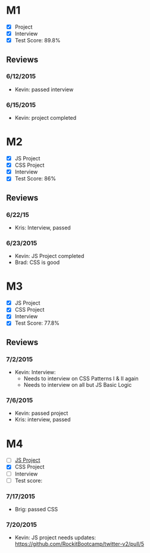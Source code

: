# M1

- [x] Project
- [x] Interview
- [x] Test Score: 89.8%

## Reviews

### 6/12/2015

- Kevin: passed interview

### 6/15/2015

- Kevin: project completed


# M2

- [x] JS Project
- [x] CSS Project
- [x] Interview
- [x] Test Score: 86%

## Reviews

### 6/22/15
- Kris: Interview, passed

### 6/23/2015

- Kevin: JS Project completed
- Brad: CSS is good

# M3

- [x] JS Project
- [x] CSS Project
- [x] Interview
- [x] Test Score: 77.8%

## Reviews

### 7/2/2015

- Kevin: Interview:
  - Needs to interview on CSS Patterns I & II again
  - Needs to interview on all but JS Basic Logic

### 7/6/2015

- Kevin: passed project
- Kris: interview, passed

# M4

- [ ] [JS Project](https://github.com/rmedina423/Twitter-v2)
- [x] CSS Project
- [ ] Interview
- [ ] Test score:

### 7/17/2015

- Brig: passed CSS

### 7/20/2015

- Kevin: JS project needs updates: https://github.com/RockitBootcamp/twitter-v2/pull/5
